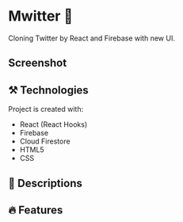 # Mwitter 📖

Cloning Twitter by React and Firebase with new UI.

## Screenshot

## ⚒️ Technologies

Project is created with:

- React (React Hooks)
- Firebase
- Cloud Firestore
- HTML5
- CSS

## 📑 Descriptions

## 🔥 Features
